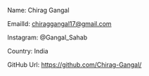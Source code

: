 Name: Chirag Gangal

EmailId: chiraggangal17@gmail.com

Instagram: @Gangal_Sahab

Country: India

GitHub Url: https://github.com/Chirag-Gangal/
